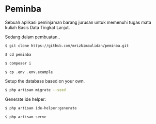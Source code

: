 # Peminba

Sebuah aplikasi peminjaman barang jurusan untuk memenuhi tugas mata kuliah Basis Data Tingkat Lanjut.

Sedang dalam pembuatan..

```bash
$ git clone https://github.com/mrizkimaulidan/peminba.git
```

```bash
$ cd peminba
```

```bash
$ composer i
```

```bash
$ cp .env .env.example
```

Setup the database based on your own.

```bash
$ php artisan migrate --seed
```

Generate ide helper:

```bash
$ php artisan ide-helper:generate
```

```bash
$ php artisan serve
```
